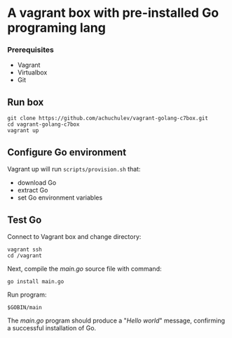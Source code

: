 # A vagrant box with pre-installed Go programing lang

### Prerequisites

* Vagrant
* Virtualbox
* Git

## Run box

```
git clone https://github.com/achuchulev/vagrant-golang-c7box.git
cd vagrant-golang-c7box
vagrant up
```

## Configure Go environment

Vagrant up will run `scripts/provision.sh` that:

* download Go
* extract Go 
* set Go environment variables

## Test Go

Connect to Vagrant box and change directory: 

```
vagrant ssh
cd /vagrant
```

Next, compile the *main.go* source file with command: 

`go install main.go`

Run program: 

`$GOBIN/main`

The *main.go* program should produce a "*_Hello world_*" message, confirming a successful installation of Go.
